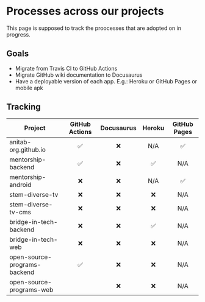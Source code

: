 # Processes across our projects

This page is supposed to track the proocesses that are adopted on in progress.

## Goals

- Migrate from Travis CI to GitHub Actions
- Migrate GitHub wiki documentation to Docusaurus
- Have a deployable version of each app. E.g.: Heroku or GitHub Pages or mobile apk


## Tracking

| Project | GitHub Actions | Docusaurus | Heroku | GitHub Pages |
|-|:-:|:-:|:-:|:-:|
| anitab-org.github.io | ✅ | ❌ | N/A | ✅ |
| mentorship-backend | ✅ | ❌ | ✅ | N/A |
| mentorship-android | ❌ | ❌ | N/A | ✅ |
| stem-diverse-tv | ❌ | ❌ | ❌ | N/A |
| stem-diverse-tv-cms | ❌ | ❌ | ❌ | N/A |
| bridge-in-tech-backend | ❌ | ❌ | ✅ | N/A |
| bridge-in-tech-web | ❌ | ❌ | ❌ | N/A |
| open-source-programs-backend | ✅ | ❌ | ❌ | N/A |
| open-source-programs-web |  | ❌ | ❌ | N/A |
